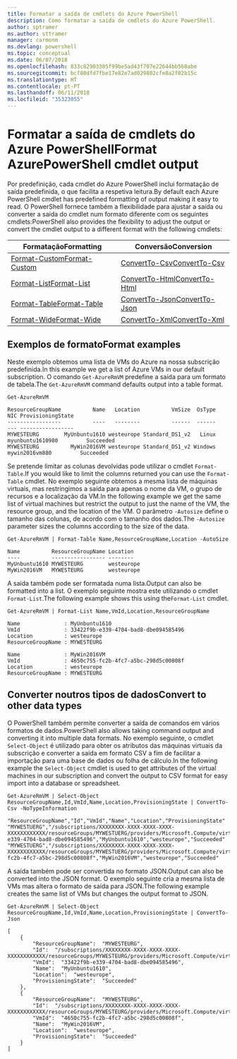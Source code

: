 ```yaml
---
title: Formatar a saída de cmdlets do Azure PowerShell
description: Como formatar a saída de cmdlets do Azure PowerShell.
author: sptramer
ms.author: sttramer
manager: carmonm
ms.devlang: powershell
ms.topic: conceptual
ms.date: 06/07/2018
ms.openlocfilehash: 833c82903305f99be5ad43f707e22644bb568abe
ms.sourcegitcommit: bcf80dfd7fbe17e82e7ad029802cfe8a2f02b15c
ms.translationtype: HT
ms.contentlocale: pt-PT
ms.lasthandoff: 06/11/2018
ms.locfileid: "35323055"
---
```

# <a name="format-azurepowershell-cmdlet-output"></a><span data-ttu-id="0ce14-103">Formatar a saída de cmdlets do Azure PowerShell</span><span class="sxs-lookup"><span data-stu-id="0ce14-103">Format AzurePowerShell cmdlet output</span></span>

<span data-ttu-id="0ce14-104">Por predefinição, cada cmdlet do Azure PowerShell inclui formatação de saída predefinida, o que facilita a respetiva leitura.</span><span class="sxs-lookup"><span data-stu-id="0ce14-104">By default each Azure PowerShell cmdlet has predefined formatting of output making it easy to read.</span></span>  <span data-ttu-id="0ce14-105">O PowerShell fornece também a flexibilidade para ajustar a saída ou converter a saída do cmdlet num formato diferente com os seguintes cmdlets:</span><span class="sxs-lookup"><span data-stu-id="0ce14-105">PowerShell also provides the flexibility to adjust the output or convert the cmdlet output to a different format with the following cmdlets:</span></span>

| <span data-ttu-id="0ce14-106">Formatação</span><span class="sxs-lookup"><span data-stu-id="0ce14-106">Formatting</span></span>      | <span data-ttu-id="0ce14-107">Conversão</span><span class="sxs-lookup"><span data-stu-id="0ce14-107">Conversion</span></span>       |
|-----------------|------------------|
| [<span data-ttu-id="0ce14-108">Format-Custom</span><span class="sxs-lookup"><span data-stu-id="0ce14-108">Format-Custom</span></span>](/powershell/module/microsoft.powershell.utility/format-custom) | [<span data-ttu-id="0ce14-109">ConvertTo-Csv</span><span class="sxs-lookup"><span data-stu-id="0ce14-109">ConvertTo-Csv</span></span>](/powershell/module/microsoft.powershell.utility/convertto-csv)  |
| [<span data-ttu-id="0ce14-110">Format-List</span><span class="sxs-lookup"><span data-stu-id="0ce14-110">Format-List</span></span>](/powershell/module/microsoft.powershell.utility/format-list)   | [<span data-ttu-id="0ce14-111">ConvertTo-Html</span><span class="sxs-lookup"><span data-stu-id="0ce14-111">ConvertTo-Html</span></span>](/powershell/module/microsoft.powershell.utility/convertto-html) |
| [<span data-ttu-id="0ce14-112">Format-Table</span><span class="sxs-lookup"><span data-stu-id="0ce14-112">Format-Table</span></span>](/powershell/module/microsoft.powershell.utility/format-table)  | [<span data-ttu-id="0ce14-113">ConvertTo-Json</span><span class="sxs-lookup"><span data-stu-id="0ce14-113">ConvertTo-Json</span></span>](/powershell/module/microsoft.powershell.utility/convertto-json) |
| [<span data-ttu-id="0ce14-114">Format-Wide</span><span class="sxs-lookup"><span data-stu-id="0ce14-114">Format-Wide</span></span>](/powershell/module/microsoft.powershell.utility/format-wide)   | [<span data-ttu-id="0ce14-115">ConvertTo-Xml</span><span class="sxs-lookup"><span data-stu-id="0ce14-115">ConvertTo-Xml</span></span>](/powershell/module/microsoft.powershell.utility/convertto-xml)  |

## <a name="format-examples"></a><span data-ttu-id="0ce14-116">Exemplos de formato</span><span class="sxs-lookup"><span data-stu-id="0ce14-116">Format examples</span></span>

<span data-ttu-id="0ce14-117">Neste exemplo obtemos uma lista de VMs do Azure na nossa subscrição predefinida.</span><span class="sxs-lookup"><span data-stu-id="0ce14-117">In this example we get a list of Azure VMs in our default subscription.</span></span>  <span data-ttu-id="0ce14-118">O comando `Get-AzureRmVM` predefine a saída para um formato de tabela.</span><span class="sxs-lookup"><span data-stu-id="0ce14-118">The `Get-AzureRmVM` command defaults output into a table format.</span></span>

```azurepowershell-interactive
Get-AzureRmVM
```

```output
ResourceGroupName          Name   Location          VmSize  OsType              NIC ProvisioningState
-----------------          ----   --------          ------  ------              --- -----------------
MYWESTEURG        MyUnbuntu1610 westeurope Standard_DS1_v2   Linux myunbuntu1610980         Succeeded
MYWESTEURG          MyWin2016VM westeurope Standard_DS1_v2 Windows   mywin2016vm880         Succeeded
```

<span data-ttu-id="0ce14-119">Se pretende limitar as colunas devolvidas pode utilizar o cmdlet `Format-Table`.</span><span class="sxs-lookup"><span data-stu-id="0ce14-119">If you would like to limit the columns returned you can use the `Format-Table` cmdlet.</span></span> <span data-ttu-id="0ce14-120">No exemplo seguinte obtemos a mesma lista de máquinas virtuais, mas restringimos a saída para apenas o nome da VM, o grupo de recursos e a localização da VM.</span><span class="sxs-lookup"><span data-stu-id="0ce14-120">In the following example we get the same list of virtual machines but restrict the output to just the name of the VM, the resource group, and the location of the VM.</span></span>  <span data-ttu-id="0ce14-121">O parâmetro `-Autosize` define o tamanho das colunas, de acordo com o tamanho dos dados.</span><span class="sxs-lookup"><span data-stu-id="0ce14-121">The `-Autosize` parameter sizes the columns according to the size of the data.</span></span>

```azurepowershell-interactive
Get-AzureRmVM | Format-Table Name,ResourceGroupName,Location -AutoSize
```

```output
Name          ResourceGroupName Location
----          ----------------- --------
MyUnbuntu1610 MYWESTEURG        westeurope
MyWin2016VM   MYWESTEURG        westeurope
```

<span data-ttu-id="0ce14-122">A saída também pode ser formatada numa lista.</span><span class="sxs-lookup"><span data-stu-id="0ce14-122">Output can also be formatted into a list.</span></span> <span data-ttu-id="0ce14-123">O exemplo seguinte mostra este utilizando o cmdlet `Format-List`.</span><span class="sxs-lookup"><span data-stu-id="0ce14-123">The following example shows this using the`Format-List` cmdlet.</span></span>

```azurepowershell-interactive
Get-AzureRmVM | Format-List Name,VmId,Location,ResourceGroupName
```

```output
Name              : MyUnbuntu1610
VmId              : 33422f9b-e339-4704-bad8-dbe094585496
Location          : westeurope
ResourceGroupName : MYWESTEURG

Name              : MyWin2016VM
VmId              : 4650c755-fc2b-4fc7-a5bc-298d5c00808f
Location          : westeurope
ResourceGroupName : MYWESTEURG
```

## <a name="convert-to-other-data-types"></a><span data-ttu-id="0ce14-124">Converter noutros tipos de dados</span><span class="sxs-lookup"><span data-stu-id="0ce14-124">Convert to other data types</span></span>

<span data-ttu-id="0ce14-125">O PowerShell também permite converter a saída de comandos em vários formatos de dados.</span><span class="sxs-lookup"><span data-stu-id="0ce14-125">PowerShell also allows taking command output and converting it into multiple data formats.</span></span> <span data-ttu-id="0ce14-126">No exemplo seguinte, o cmdlet `Select-Object` é utilizado para obter os atributos das máquinas virtuais da subscrição e converter a saída em formato CSV a fim de facilitar a importação para uma base de dados ou folha de cálculo.</span><span class="sxs-lookup"><span data-stu-id="0ce14-126">In the following example the `Select-Object` cmdlet is used to get attributes of the virtual machines in our subscription and convert the output to CSV format for easy import into a database or spreadsheet.</span></span>

```azurepowershell-interactive
Get-AzureRmVM | Select-Object ResourceGroupName,Id,VmId,Name,Location,ProvisioningState | ConvertTo-Csv -NoTypeInformation
```

```output
"ResourceGroupName","Id","VmId","Name","Location","ProvisioningState"
"MYWESTUERG","/subscriptions/XXXXXXXX-XXXX-XXXX-XXXX-XXXXXXXXXXXX/resourceGroups/MYWESTUERG/providers/Microsoft.Compute/virtualMachines/MyUnbuntu1610","33422f9b-e339-4704-bad8-dbe094585496","MyUnbuntu1610","westeurope","Succeeded"
"MYWESTUERG","/subscriptions/XXXXXXXX-XXXX-XXXX-XXXX-XXXXXXXXXXXX/resourceGroups/MYWESTUERG/providers/Microsoft.Compute/virtualMachines/MyWin2016VM","4650c755-fc2b-4fc7-a5bc-298d5c00808f","MyWin2016VM","westeurope","Succeeded"
```

<span data-ttu-id="0ce14-127">A saída também pode ser convertida no formato JSON.</span><span class="sxs-lookup"><span data-stu-id="0ce14-127">Output can also be converted into the JSON format.</span></span>  <span data-ttu-id="0ce14-128">O exemplo seguinte cria a mesma lista de VMs mas altera o formato de saída para JSON.</span><span class="sxs-lookup"><span data-stu-id="0ce14-128">The following example creates the same list of VMs but changes the output format to JSON.</span></span>

```azurepowershell-interactive
Get-AzureRmVM | Select-Object ResourceGroupName,Id,VmId,Name,Location,ProvisioningState | ConvertTo-Json
```

```output
[
    {
        "ResourceGroupName":  "MYWESTEURG",
        "Id":  "/subscriptions/XXXXXXXX-XXXX-XXXX-XXXX-XXXXXXXXXXXX/resourceGroups/MYWESTEURG/providers/Microsoft.Compute/virtualMachines/MyUnbuntu1610",
        "VmId":  "33422f9b-e339-4704-bad8-dbe094585496",
        "Name":  "MyUnbuntu1610",
        "Location":  "westeurope",
        "ProvisioningState":  "Succeeded"
    },
    {
        "ResourceGroupName":  "MYWESTEURG",
        "Id":  "/subscriptions/XXXXXXXX-XXXX-XXXX-XXXX-XXXXXXXXXXXX/resourceGroups/MYWESTEURG/providers/Microsoft.Compute/virtualMachines/MyWin2016VM",
        "VmId":  "4650c755-fc2b-4fc7-a5bc-298d5c00808f",
        "Name":  "MyWin2016VM",
        "Location":  "westeurope",
        "ProvisioningState":  "Succeeded"
    }
]
```
